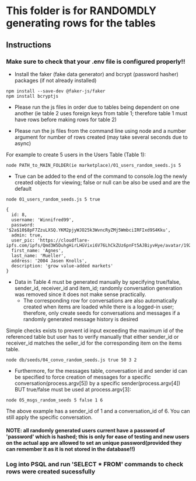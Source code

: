 # This folder is for RANDOMDLY generating rows for the tables


## Instructions

### Make sure to check that your .env file is configured properly!!

- Install the faker (fake data generator) and bcrypt (password hasher) packages (if not already installed)

```
npm install --save-dev @faker-js/faker
npm install bcryptjs
```

- Please run the js files in order due to tables being dependent on one another (ie table 2 uses foreign keys from table 1; therefore table 1 must have rows before making rows for table 2)

- Please run the js files from the command line using node and a number argument for number of rows created (may take several seconds due to async)

For example to create 5 users in the Users Table (Table 1):
```
node PATH_to_MAIN_FOLDER(ie marketplace)/01_users_random_seeds.js 5
```

- True can be added to the end of the command to console.log the newly created objects for viewing; false or null can be also be used and are the default
```
node 01_users_random_seeds.js 5 true

{
  id: 8,
  username: 'Winnifred99',
  password: '$2a$10$8pF7ZzuLXSQ.YKM2pjyWJO25k3WvncRyZMj5WmbciIRFIxd9S4Kku',
  admin: true,
  user_pic: 'https://cloudflare-ipfs.com/ipfs/Qmd3W5DuhgHirLHGVixi6V76LhCkZUz6pnFt5AJBiyvHye/avatar/192.jpg',
  first_name: 'Agnes',
  last_name: 'Mueller',
  address: '2004 Jasen Knolls',
  description: 'grow value-added markets'
}

```


- Data in Table 4 must be generated manually by specifying true/false, sender_id, receiver_id and item_id; randomly conversation generation was removed since it does not make sense practically. 
  - The corresponding row for conversations are also automatically created when items are loaded while there is a logged-in user; therefore, only create seeds for conversations and messages if a randomly generated message history is desired

Simple checks exists to prevent id input exceeding the maximum id of the referenced table but user has to verify manually that either sender_id or receiver_id matches the seller_id for the corresponding item on the items table.

```
node db/seeds/04_convo_random_seeds.js true 50 3 2

```

- Furthermore, for the messages table, conversation id and sender id can be specified to force creation of messages for a specific conversation(process.argv[5]) by a specific sender(process.argv[4]) BUT true/false must be used at process.argv[3]:

```
node 05_msgs_random_seeds 5 false 1 6 

```

The above example has a sender_id of 1 and a conversation_id of 6. You can still apply the specific conversation.


#### NOTE: all randomly generated users current have a password of 'password' which is hashed; this is only for ease of testing and new users on the actual app are allowed to set an unique password(provided they can remember it as it is not stored in the database!!)


### Log into PSQL and run 'SELECT * FROM' commands to check rows were created sucessfully 
